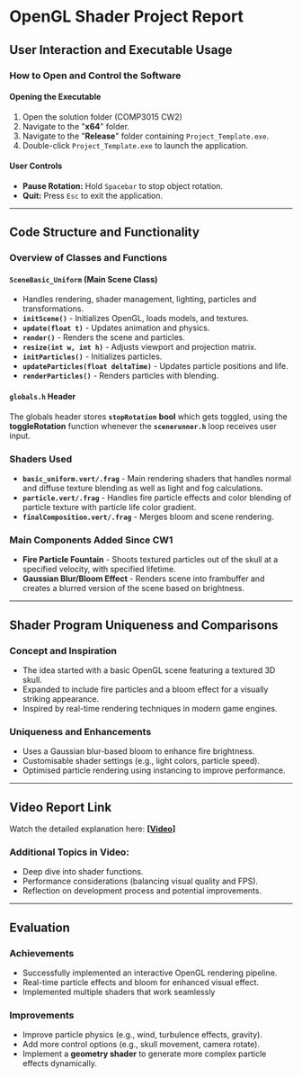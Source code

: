 # OpenGL Shader Project Report

## User Interaction and Executable Usage

### How to Open and Control the Software

#### Opening the Executable
1. Open the solution folder (COMP3015 CW2)
2. Navigate to the "**x64**" folder.
3. Navigate to the "**Release**" folder containing `Project_Template.exe`.
4. Double-click `Project_Template.exe` to launch the application.

#### User Controls
- **Pause Rotation:** Hold `Spacebar` to stop object rotation.
- **Quit:** Press `Esc` to exit the application.

---

## Code Structure and Functionality

### Overview of Classes and Functions

#### `SceneBasic_Uniform` (Main Scene Class)
- Handles rendering, shader management, lighting, particles and transformations.
- **`initScene()`** - Initializes OpenGL, loads models, and textures.
- **`update(float t)`** - Updates animation and physics.
- **`render()`** - Renders the scene and particles.
- **`resize(int w, int h)`** - Adjusts viewport and projection matrix.
- **`initParticles()`** - Initializes particles.
- **`updateParticles(float deltaTime)`** - Updates particle positions and life.
- **`renderParticles()`** - Renders particles with blending.

#### `globals.h` Header
The globals header stores **`stopRotation`** **bool** which gets toggled, using the **toggleRotation** function whenever the **`scenerunner.h`** loop receives user input.

### Shaders Used
- **`basic_uniform.vert/.frag`** - Main rendering shaders that handles normal and diffuse texture blending as well as light and fog calculations.
- **`particle.vert/.frag`** - Handles fire particle effects and color blending of particle texture with particle life color gradient.
- **`finalComposition.vert/.frag`** - Merges bloom and scene rendering.

### Main Components Added Since CW1
- **Fire Particle Fountain** - Shoots textured particles out of the skull at a specified velocity, with specified lifetime.
- **Gaussian Blur/Bloom Effect** - Renders scene into frambuffer and creates a blurred version of the scene based on brightness.
  
---

## Shader Program Uniqueness and Comparisons

### Concept and Inspiration
- The idea started with a basic OpenGL scene featuring a textured 3D skull.
- Expanded to include fire particles and a bloom effect for a visually striking appearance.
- Inspired by real-time rendering techniques in modern game engines.

### Uniqueness and Enhancements
- Uses a Gaussian blur-based bloom to enhance fire brightness.
- Customisable shader settings (e.g., light colors, particle speed).
- Optimised particle rendering using instancing to improve performance.

---

## Video Report Link
Watch the detailed explanation here: **[[Video](https://www.youtube.com/watch?v=NWI6ZlKoWbc)]**

### Additional Topics in Video:
- Deep dive into shader functions.
- Performance considerations (balancing visual quality and FPS).
- Reflection on development process and potential improvements.

---

## Evaluation

### Achievements
- Successfully implemented an interactive OpenGL rendering pipeline.  
- Real-time particle effects and bloom for enhanced visual effect.
- Implemented multiple shaders that work seamlessly

### Improvements
- Improve particle physics (e.g., wind, turbulence effects, gravity).
- Add more control options (e.g., skull movement, camera rotate).
- Implement a **geometry shader** to generate more complex particle effects dynamically.
